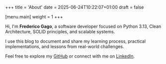 +++
title = 'About'
date = 2025-06-24T10:22:07+01:00
draft = false

[menu.main]
  weight = 1
+++

Hi, I'm **Frederico Gago**, a software developer focused on Python 3.13, Clean Architecture, SOLID principles, and scalable systems.

I use this blog to document and share my learning process, practical implementations, and lessons from real-world challenges.

Feel free to explore my [GitHub](https://github.com/fredericogago) or connect with me on [LinkedIn](https://www.linkedin.com/in/frederico-gago-5849281aa).
